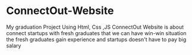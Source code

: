 # ConnectOut-Website
My graduation Project Using Html, Css ,JS 
ConnectOut Website is about connect startups with fresh graduates that we can have win-win situation 
the fresh graduates gain experience and startups doesn't have to pay big salary
